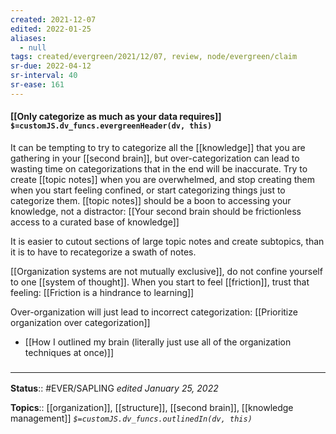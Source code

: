 ```yaml
---
created: 2021-12-07 
edited: 2022-01-25
aliases:
  - null
tags: created/evergreen/2021/12/07, review, node/evergreen/claim
sr-due: 2022-04-12
sr-interval: 40
sr-ease: 161
---
```


#### [[Only categorize as much as your data requires]] `$=customJS.dv_funcs.evergreenHeader(dv, this)`

It can be tempting to try to categorize all the [[knowledge]] that you are gathering in your [[second brain]], but over-categorization can lead to wasting time on categorizations that in the end will be inaccurate. 
Try to create [[topic notes]] when you are overwhelmed, and stop creating them when you start feeling confined, or start categorizing things just to categorize them. [[topic notes]] should be a boon to accessing your knowledge, not a distractor: [[Your second brain should be frictionless access to a curated base of knowledge]]

It is easier to cutout sections of large topic notes and create subtopics, than it is to have to recategorize a swath of notes. 

[[Organization systems are not mutually exclusive]], do not confine yourself to one [[system of thought]]. When you start to feel [[friction]], trust that feeling: [[Friction is a hindrance to learning]]

Over-organization will just lead to incorrect categorization: [[Prioritize organization over categorization]]

- [[How I outlined my brain (literally just use all of the organization techniques at once)]]

### <hr class="footnote"/>

**Status**:: #EVER/SAPLING 
*edited January 25, 2022*

**Topics**:: [[organization]], [[structure]], [[second brain]], [[knowledge management]]
*`$=customJS.dv_funcs.outlinedIn(dv, this)`*
